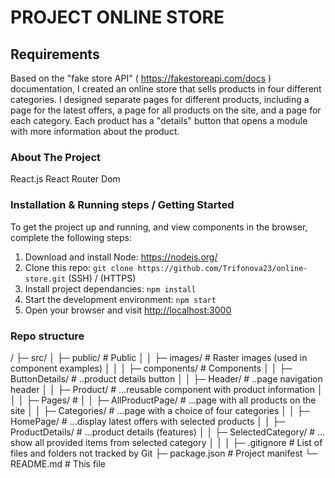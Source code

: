 # PROJECT ONLINE STORE

## Requirements

Based on the "fake store API" ( https://fakestoreapi.com/docs ) documentation, I created an online store that sells products in four different categories. I designed separate pages for different products, including a page for the latest offers, a page for all products on the site, and a page for each category. Each product has a "details" button that opens a module with more information about the product.

### About The Project

React.js
React Router Dom

### Installation & Running steps / Getting Started

To get the project up and running, and view components in the browser, complete the following steps:

1. Download and install Node: <https://nodejs.org/>
2. Clone this repo: `git clone https://github.com/Trifonova23/online-store.git` (SSH) / (HTTPS)
3. Install project dependancies: `npm install`
4. Start the development environment: `npm start`
5. Open your browser and visit <http://localhost:3000>

### Repo structure

/
├─ src/
│ ├─ public/ # Public
│ │ ├─ images/ # Raster images (used in component examples)
│ │
│ ├─ components/ # Components
│ │ ├─ ButtonDetails/ # ..product details button
│ │ ├─ Header/ # ..page navigation header
│ │ ├─ Product/ # …reusable component with product information
│ │
│ ├─ Pages/ #
│ │ ├─ AllProductPage/ # …page with all products on the site
│ │ ├─ Categories/ # …page with a choice of four categories
│ │ ├─ HomePage/ # …display latest offers with selected products
│ │ ├─ ProductDetails/ # …product details (features)
│ │ ├─ SelectedCategory/ # …show all provided items from selected category
│ │
│
├─ .gitignore # List of files and folders not tracked by Git
├─ package.json # Project manifest
└─ README.md # This file
